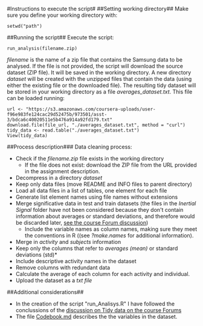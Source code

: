 #Instructions to execute the script#
##Setting working directory##
Make sure you define your working directory with: 
```
setwd("path")
```
##Running the script##
Execute the script:
```
run_analysis(filename.zip)
```
*filename* is the name of a zip file that contains the Samsung data to be analysed. If the file is not provided, the script will download the source dataset (ZIP file). It will be saved in the working directory. 
A new directory *dataset* will be created with the unzipped files that contain the data (using either the existing file or the downloaded file).
The resulting tidy dataset will be stored in your working directory as a file *averages_dataset.txt*. This file can be loaded running: 
```
url <- "https://s3.amazonaws.com/coursera-uploads/user-f96e983fe124cac29d52475b/973501/asst-3/bdca6c40020511e5b476a914a92fd179.txt"
download.file(file_url, "./averages_dataset.txt", method = "curl")
tidy_data <- read.table("./averages_dataset.txt")
View(tidy_data)
```
##Process description###
Data cleaning process:
* Check if the *filename.zip* file exists in the working directory
    * If the file does not exist: download the ZIP file from the URL provided in the assignment description.
* Decompress in a directory *dataset*
* Keep only data files (move README and INFO files to parent directory)
* Load all data files in a list of tables, one element for each file
* Generate list element names using file names without extensions
* Merge significative data in test and train datasets (the files in the *Inertial Signal* folder have not been considered because they don't contain information about averages or standard deviations, and therefore would be discarded later, [see the course Forum discussion](https://class.coursera.org/getdata-014/forum/thread?thread_id=30))
    * Include the variable names as column names, making sure they meet the conventions in R ((see *?make.names* for additional information).
* Merge in *activity* and *subjects* information
* Keep only the columns that refer to *averages (mean)* or standard deviations (std)*
* Include descriptive activity names in the dataset
* Remove columns with redundant data
* Calculate the average of each column for each activity and individual.
* Upload the dataset as a *txt file*

##Additional considerations##
* In the creation of the script "run_Analisys.R" I have followed the conclussions of the [discussion on Tidy data on the course Forums](https://class.coursera.org/getdata-014/forum/thread?thread_id=31)
* The file [Codebook.md](https://github.com/inesvidal/get-data-course-project/blob/master/CodeBook.md) describes the the variables in the dataset.
